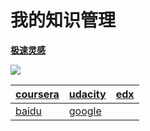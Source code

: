 # 我的知识管理

[**极速灵感**](http://jsmind.sinaapp.com/mind)





![](http://t2.hddhhn.com/uploads/tu/201607/130/js1vefx5lgu.jpg)


|[**coursera**](https://www.coursera.org)|[**udacity**](https://www.udacity.com/courses/all)|[**edx**](https://www.edx.org/)
|--|--|--|
|[baidu](https://www.baidu.com)|[google](https://www.google.com.hk/)


